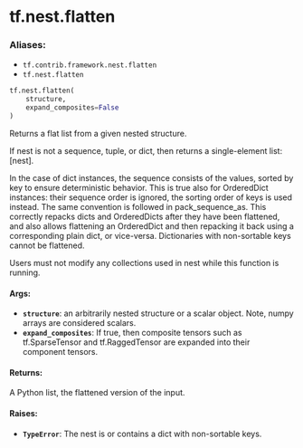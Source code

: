 <div itemscope itemtype="http://developers.google.com/ReferenceObject">
<meta itemprop="name" content="tf.nest.flatten" />
<meta itemprop="path" content="Stable" />
</div>

# tf.nest.flatten

### Aliases:

* `tf.contrib.framework.nest.flatten`
* `tf.nest.flatten`

``` python
tf.nest.flatten(
    structure,
    expand_composites=False
)
```

Returns a flat list from a given nested structure.

If nest is not a sequence, tuple, or dict, then returns a single-element list:
[nest].

In the case of dict instances, the sequence consists of the values, sorted by
key to ensure deterministic behavior. This is true also for OrderedDict
instances: their sequence order is ignored, the sorting order of keys is used
instead. The same convention is followed in pack_sequence_as. This correctly
repacks dicts and OrderedDicts after they have been flattened, and also allows
flattening an OrderedDict and then repacking it back using a corresponding
plain dict, or vice-versa. Dictionaries with non-sortable keys cannot be
flattened.

Users must not modify any collections used in nest while this function is
running.

#### Args:

* <b>`structure`</b>: an arbitrarily nested structure or a scalar object. Note, numpy
    arrays are considered scalars.
* <b>`expand_composites`</b>: If true, then composite tensors such as tf.SparseTensor
     and tf.RaggedTensor are expanded into their component tensors.


#### Returns:

A Python list, the flattened version of the input.


#### Raises:

* <b>`TypeError`</b>: The nest is or contains a dict with non-sortable keys.